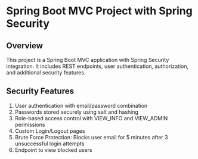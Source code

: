 # Spring Boot MVC Project with Spring Security 
## Overview

This project is a Spring Boot MVC application with Spring Security integration. It includes REST endpoints, user authentication, authorization, and additional security features.

## Security Features
1. User authentication with email/password combination
2. Passwords stored securely using salt and hashing
3. Role-based access control with VIEW_INFO and VIEW_ADMIN permissions
4. Custom Login/Logout pages
5. Brute Force Protection: Blocks user email for 5 minutes after 3 unsuccessful login attempts
6. Endpoint to view blocked users
